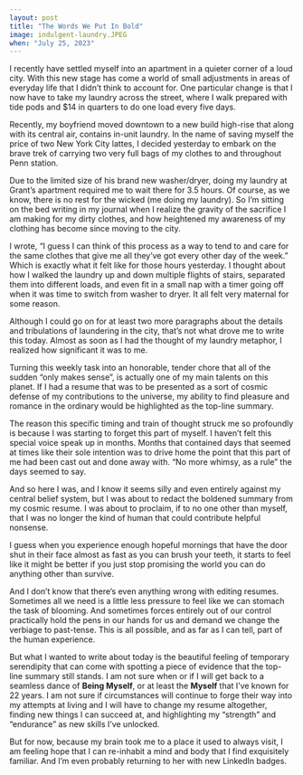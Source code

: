 ```yaml
---
layout: post
title: "The Words We Put In Bold"
image: indulgent-laundry.JPEG
when: "July 25, 2023"
---
```


I recently have settled myself into an apartment in a quieter corner of a loud city. With this new stage has come a world of small adjustments in areas of everyday life that I didn’t think to account for. One particular change is that I now have to take my laundry across the street, where I walk prepared with tide pods and $14 in quarters to do one load every five days. 

Recently, my boyfriend moved downtown to a new build high-rise that along with its central air, contains in-unit laundry. In the name of saving myself the price of two New York City lattes, I decided yesterday to embark on the brave trek of carrying two very full bags of my clothes to and throughout Penn station. 

Due to the limited size of his brand new washer/dryer, doing my laundry at Grant’s apartment required me to wait there for 3.5 hours. Of course, as we know, there is no rest for the wicked (me doing my laundry). So I’m sitting on the bed writing in my journal when I realize the gravity of the sacrifice I am making for my dirty clothes, and how heightened my awareness of my clothing has become since moving to the city. 

I wrote, “I guess I can think of this process as a way to tend to and care for the same clothes that give me all they’ve got every other day of the week.” Which is exactly what it felt like for those hours yesterday. I thought about how I walked the laundry up and down multiple flights of stairs, separated them into different loads, and even fit in a small nap with a timer going off when it was time to switch from washer to dryer. It all felt very maternal for some reason.

Although I could go on for at least two more paragraphs about the details and tribulations of laundering in the city, that’s not what drove me to write this today. Almost as soon as I had the thought of my laundry metaphor, I realized how significant it was to me. 

Turning this weekly task into an honorable, tender chore that all of the sudden “only makes sense”, is actually one of my main talents on this planet. If I had a resume that was to be presented as a sort of cosmic defense of my contributions to the universe, my ability to find pleasure and romance in the ordinary would be highlighted as the top-line summary. 

The reason this specific timing and train of thought struck me so profoundly is because I was starting to forget this part of myself. I haven’t felt this special voice speak up in months. Months that contained days that seemed at times like their sole intention was to drive home the point that this part of me had been cast out and done away with. “No more whimsy, as a rule” the days seemed to say. 

And so here I was, and I know it seems silly and even entirely against my central belief system, but I was about to redact the boldened summary from my cosmic resume. I was about to proclaim, if to no one other than myself, that I was no longer the kind of human that could contribute helpful nonsense. 

I guess when you experience enough hopeful mornings that have the door shut in their face almost as fast as you can brush your teeth, it starts to feel like it might be better if you just stop promising the world you can do anything other than survive.

And I don’t know that there’s even anything wrong with editing resumes. Sometimes all we need is a little less pressure to feel like we can stomach the task of blooming. And sometimes forces entirely out of our control practically hold the pens in our hands for us and demand we change the verbiage to past-tense. This is all possible, and as far as I can tell, part of the human experience.

But what I wanted to write about today is the beautiful feeling of temporary serendipity that can come with spotting a piece of evidence that the top-line summary still stands. I am not sure when or if I will get back to a seamless dance of **Being Myself**, or at least the **Myself** that I’ve known for 22 years. I am not sure if circumstances will continue to forge their way into my attempts at living and I will have to change my resume altogether, finding new things I can succeed at, and highlighting my “strength” and “endurance” as new skills I’ve unlocked. 

But for now, because my brain took me to a place it used to always visit, I am feeling hope that I can re-inhabit a mind and body that I find exquisitely familiar. And I’m even probably returning to her with new LinkedIn badges. 